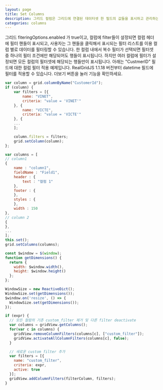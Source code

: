 ```yaml
---
layout: page
title: Set Columns
description: 그리드 컬럼은 그리드에 연결된 데이터셋 한 필드의 값들을 표시하고 관리하는 View 모델입니다.
categories: columns
---
```


그리드 fiteringOptions.enabled 가 true이고, 컬럼에 filter들이 설정되면 컬럼 헤더에 필터 핸들이 표시되고, 사용자는 그 핸들을 클릭해서 표시되는 필터 리스트를 이용 컬럼 별로 데이터를 필터링할 수 있습니다. 한 컬럼 내에서 복수 필터가 선택되면 필터셋 중 하나의 필터 조건에만 해당되어도 행들이 표시됩니다. 하지만 여러 컬럼에 필터가 설정되면 모든 컬럼의 필터셋에 해당되는 행들만이 표시됩니다.
아래는 "CustmerID" 필드에 대한 컬럼 필터 적용 예제입니다.
RealGridJS 1.1.18 버전부터 datetime 필드에 필터를 적용할 수 있습니다.
더보기 버튼을 눌러 기능을 확인하세요.

```js
var column = grid.columnByName("CustomerId");
if (column) {
    var filters = [{
        name: "VINET",
        criteria: "value = 'VINET'"
    }, {
        name: "VICTE",
        criteria: "value = 'VICTE'"
    }, {
    ...
    ];

    column.filters = filters;
    grid.setColumn(column);
};
```

```js
var columns = [
// column1
{
    name : "column1",
    fieldName : "Field1",
    header : {
        text : "컬럼 1"
    },
    footer : {
    },
    styles : {
    },
    width : 150
},
// column 2
{
},
...
];
this.set();
grid.setColumns(columns);
```

<div class="dev-box style2" markdown="1">

```js
const $window = $(window);
function getDimensions() {
  return {
    width: $window.width(),
    height: $window.height()
  };
};

WindowSize = new ReactiveDict();
WindowSize.set(getDimensions());
$window.on('resize', () => {
  WindowSize.set(getDimensions());
});

if (expr) {
  // 모든 컬럼의 기존 custom_filter 제거 및 다른 filter deactivate
  var columns = gridView.getColumns();
  for(var c in columns) {
    gridView.removeColumnFilters(columns[c], ["custom_filter"]);
    gridView.activateAllColumnFilters(columns[c], false);
  }

  // 새로운 custom filter 추가
  var filters = [{
    name: "custom_filter",
    criteria: expr,
    active: true
  }];
  gridView.addColumnFilters(filterColumn, filters);
}
```
</div>
